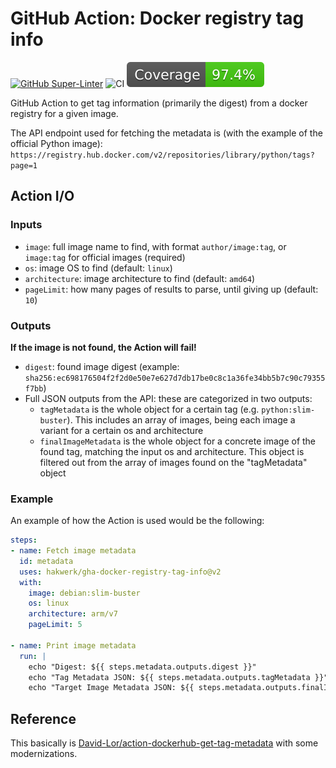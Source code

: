 # GitHub Action: Docker registry tag info

[![GitHub Super-Linter](https://github.com/hakwerk/gha-docker-registry-tag-info/actions/workflows/linter.yml/badge.svg)](https://github.com/super-linter/super-linter)
![CI](https://github.com/hakwerk/gha-docker-registry-tag-info/actions/workflows/ci.yml/badge.svg)
[![cov](https://raw.githubusercontent.com/hakwerk/gha-docker-registry-tag-info/main/badges/coverage.svg)](https://github.com/hakwerk/gha-docker-registry-tag-info/actions)

GitHub Action to get tag information (primarily the digest) from a docker registry for a given image.

The API endpoint used for fetching the metadata is (with the example of the official Python image):
`https://registry.hub.docker.com/v2/repositories/library/python/tags?page=1`

## Action I/O

### Inputs

- `image`: full image name to find, with format `author/image:tag`, or `image:tag` for official images (required)
- `os`: image OS to find (default: `linux`)
- `architecture`: image architecture to find (default: `amd64`)
- `pageLimit`: how many pages of results to parse, until giving up (default: `10`)

### Outputs

**If the image is not found, the Action will fail!**

- `digest`: found image digest (example: `sha256:ec698176504f2f2d0e50e7e627d7db17be0c8c1a36fe34bb5b7c90c79355f7bb`)
- Full JSON outputs from the API: these are categorized in two outputs:
  - `tagMetadata` is the whole object for a certain tag (e.g. `python:slim-buster`). This includes an array of images,
  being each image a variant for a certain os and architecture
  - `finalImageMetadata` is the whole object for a concrete image of the found tag, matching the input os and
  architecture. This object is filtered out from the array of images found on the "tagMetadata" object

### Example

An example of how the Action is used would be the following:

```yaml
steps:
- name: Fetch image metadata
  id: metadata
  uses: hakwerk/gha-docker-registry-tag-info@v2
  with:
    image: debian:slim-buster
    os: linux
    architecture: arm/v7
    pageLimit: 5

- name: Print image metadata
  run: |
    echo "Digest: ${{ steps.metadata.outputs.digest }}"
    echo "Tag Metadata JSON: ${{ steps.metadata.outputs.tagMetadata }}"
    echo "Target Image Metadata JSON: ${{ steps.metadata.outputs.finalImageMetadata }}"
```

## Reference

This basically is [David-Lor/action-dockerhub-get-tag-metadata](https://github.com/David-Lor/action-dockerhub-get-tag-metadata)
with some modernizations.
